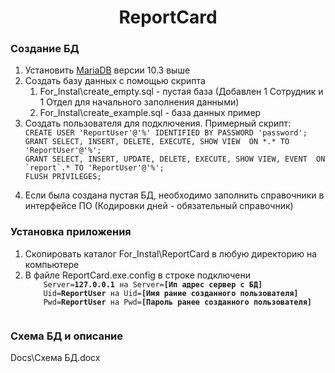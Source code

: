 <h1 align="center">ReportCard</h1>

<h3>Создание БД</h3>
<ol>
	<li>Установить <a href="https://mariadb.org/download/?t=mariadb&p=mariadb&r=11.0.0&os=windows&cpu=x86_64&pkg=zip&m=docker_ru">MariaDB</a> версии 10.3 выше</a></li>
	<li>Создать базу данных с помощью скрипта
		<ol type="1">
			<li>For_Instal\create_empty.sql - пустая база (Добавлен 1 Сотрудник и 1 Отдел для начального заполнения данными)</li>
			<li>For_Instal\create_example.sql - база данных пример</li>
		</ol>
	</li>
	<li>Создать пользователя для подключения. Примерный скрипт:
	<code>
CREATE USER 'ReportUser'@'%' IDENTIFIED BY PASSWORD 'password';
GRANT SELECT, INSERT, DELETE, EXECUTE, SHOW VIEW  ON *.* TO 'ReportUser'@'%';
GRANT SELECT, INSERT, UPDATE, DELETE, EXECUTE, SHOW VIEW, EVENT  ON `report`.* TO 'ReportUser'@'%';
FLUSH PRIVILEGES;
	</code>
	</li>
	<li>Если была создана пустая БД, необходимо заполнить справочники в интерфейсе ПО (Кодировки дней - обязательный справочник)</li>
</ol>

<h3>Установка приложения</h3>
<ol>
	<li>Скопировать каталог For_Instal\ReportCard в любую директорию на компьютере</li>
	<li>В файле ReportCard.exe.config в строке подключени <add name="report" connectionString="Server=127.0.0.1;Port=3306;Database=report;Uid=ReportUser;Pwd=ReportUser;" providerName="MySqlConnector" /> 
	<code>
	Server=<b>127.0.0.1</b> на Server=<b>[Ип адрес сервер с БД]</b>
	Uid=<b>ReportUser</b> на Uid=<b>[Имя рание созданного пользователя]</b>
	Pwd=<b>ReportUser</b> на Pwd=<b>[Пароль ранее созданного пользователя]</b>
	</code>
	</li>
</ol>

<h3>Схема БД и описание</h3>

Docs\Схема БД.docx
